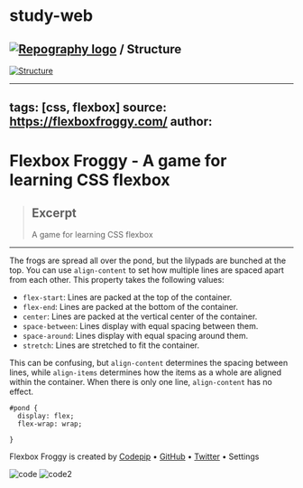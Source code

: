# study-web


## [![Repography logo](https://images.repography.com/logo.svg)](https://repography.com) / Structure
[![Structure](https://images.repography.com/28528236/CodeFaceIO/CodeFaceIO/structure/ca928dd24235ccf44d517d0008786497_table.svg)](https://github.com/CodeFaceIO/CodeFaceIO)




---
tags: [css, flexbox]
source: https://flexboxfroggy.com/
author: 
---

# Flexbox Froggy - A game for learning CSS flexbox

> ## Excerpt
> A game for learning CSS flexbox

---
The frogs are spread all over the pond, but the lilypads are bunched at the top. You can use `align-content` to set how multiple lines are spaced apart from each other. This property takes the following values:

-   `flex-start`: Lines are packed at the top of the container.
-   `flex-end`: Lines are packed at the bottom of the container.
-   `center`: Lines are packed at the vertical center of the container.
-   `space-between`: Lines display with equal spacing between them.
-   `space-around`: Lines display with equal spacing around them.
-   `stretch`: Lines are stretched to fit the container.

This can be confusing, but `align-content` determines the spacing between lines, while `align-items` determines how the items as a whole are aligned within the container. When there is only one line, `align-content` has no effect.

```
#pond {
  display: flex;
  flex-wrap: wrap;

```

```
}
```

Flexbox Froggy is created by [Codepip](https://codepip.com/) • [GitHub](https://github.com/thomaspark/flexboxfroggy/) • [Twitter](https://twitter.com/playcodepip) • Settings


![code](https://user-images.githubusercontent.com/58683199/192308195-5b141b35-c4b4-4058-b151-87cfdfc2a04e.png)
![code2](https://user-images.githubusercontent.com/58683199/192308202-2dd9c21b-3d6c-43c8-b93b-4b1cd4fdee49.png)

